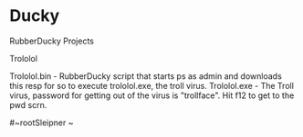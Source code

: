 # Ducky
RubberDucky Projects

Trololol

Trololol.bin - RubberDucky script that starts ps as admin and downloads this resp for so to execute trololol.exe, the troll virus.
Trololol.exe - The Troll virus, password for getting out of the virus is "trollface". Hit f12 to get to the pwd scrn.

#~rootSleipner ~

